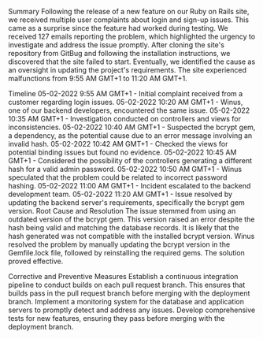 Summary
Following the release of a new feature on our Ruby on Rails site, we received multiple user complaints about login and sign-up issues. This came as a surprise since the feature had worked during testing. We received 127 emails reporting the problem, which highlighted the urgency to investigate and address the issue promptly. After cloning the site's repository from GitBug and following the installation instructions, we discovered that the site failed to start. Eventually, we identified the cause as an oversight in updating the project's requirements. The site experienced malfunctions from 9:55 AM GMT+1 to 11:20 AM GMT+1.

Timeline
05-02-2022 9:55 AM GMT+1 - Initial complaint received from a customer regarding login issues.
05-02-2022 10:20 AM GMT+1 - Winus, one of our backend developers, encountered the same issue.
05-02-2022 10:35 AM GMT+1 - Investigation conducted on controllers and views for inconsistencies.
05-02-2022 10:40 AM GMT+1 - Suspected the bcrypt gem, a dependency, as the potential cause due to an error message involving an invalid hash.
05-02-2022 10:42 AM GMT+1 - Checked the views for potential binding issues but found no evidence.
05-02-2022 10:45 AM GMT+1 - Considered the possibility of the controllers generating a different hash for a valid admin password.
05-02-2022 10:50 AM GMT+1 - Winus speculated that the problem could be related to incorrect password hashing.
05-02-2022 11:00 AM GMT+1 - Incident escalated to the backend development team.
05-02-2022 11:20 AM GMT+1 - Issue resolved by updating the backend server's requirements, specifically the bcrypt gem version.
Root Cause and Resolution
The issue stemmed from using an outdated version of the bcrypt gem. This version raised an error despite the hash being valid and matching the database records. It is likely that the hash generated was not compatible with the installed bcrypt version. Winus resolved the problem by manually updating the bcrypt version in the Gemfile.lock file, followed by reinstalling the required gems. The solution proved effective.

Corrective and Preventive Measures
Establish a continuous integration pipeline to conduct builds on each pull request branch. This ensures that builds pass in the pull request branch before merging with the deployment branch.
Implement a monitoring system for the database and application servers to promptly detect and address any issues.
Develop comprehensive tests for new features, ensuring they pass before merging with the deployment branch.
